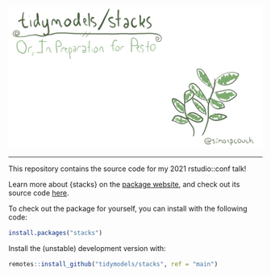 ![](inst/figs/title.png)

---------------------------------------

This repository contains the source code for my 2021 rstudio::conf talk!

Learn more about {stacks} on the [package website](https://stacks.tidymodels.org), and check out its source code [here](https://github.com/tidymodels/stacks).

To check out the package for yourself, you can install with the following code:

``` r
install.packages("stacks")
```

Install the (unstable) development version with:

``` r
remotes::install_github("tidymodels/stacks", ref = "main")
```



